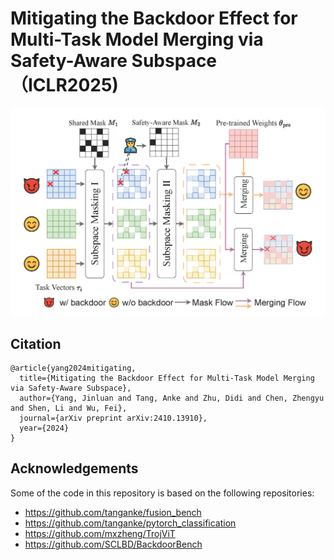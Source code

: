 # Mitigating the Backdoor Effect for Multi-Task Model Merging via Safety-Aware Subspace （ICLR2025)

![framework](images/framework.png)

## Citation
```
@article{yang2024mitigating,
  title={Mitigating the Backdoor Effect for Multi-Task Model Merging via Safety-Aware Subspace},
  author={Yang, Jinluan and Tang, Anke and Zhu, Didi and Chen, Zhengyu and Shen, Li and Wu, Fei},
  journal={arXiv preprint arXiv:2410.13910},
  year={2024}
}

```

## Acknowledgements

Some of the code in this repository is based on the following repositories:

- https://github.com/tanganke/fusion_bench
- https://github.com/tanganke/pytorch_classification
- https://github.com/mxzheng/TrojViT
- https://github.com/SCLBD/BackdoorBench